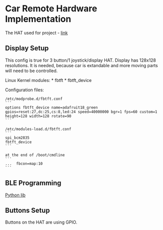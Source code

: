 Car Remote Hardware Implementation
==================================


The HAT used for project - [link](www.waveshare.com/wiki/1.44inch_LCD_HAT)

Display Setup
-------------

This config is true for 3 button/1 joystick/display HAT.
Display has 128x128 resolutions. 
It is needed, because car is extandable and more moving parts will need to be controlled. 

Linux Kernel modules:
    *   fbtft
    *   fbtft_device 

Configuration files: 

    /etc/modprobe.d/fbtft.conf
    ```
    options fbtft_device name=adafruit18_green gpios=reset:27,dc:25,cs:8,led:24 speed=40000000 bgr=1 fps=60 custom=1 height=128 width=128 rotate=90
    ```

    /etc/modules-load.d/fbtft.conf
    ```
    spi_bcm2835
    fbtft_device
    ```

    at the end of /boot/cmdline
    ```
    ...  fbcon=map:10
    ```

BLE Programming
---------------

[Python lib](https://github.com/IanHarvey/bluepy)


Buttons Setup
-------------

Buttons on the HAT are using GPIO.
